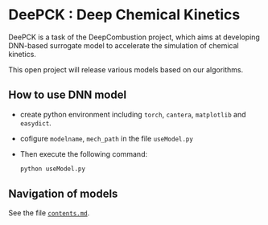 

# DeePCK : Deep Chemical Kinetics

DeePCK is a task of the DeepCombustion project, which aims at developing DNN-based surrogate model to accelerate the simulation of chemical kinetics.

This open project will release various models based on our algorithms.

## How to use DNN model

- create python environment including `torch`, `cantera`, `matplotlib` and `easydict`.

- cofigure `modelname`, `mech_path` in the file `useModel.py`

- Then execute the following command: 

    ```python
    python useModel.py
    ```

## Navigation of models

See the file [`contents.md`](contents.md).